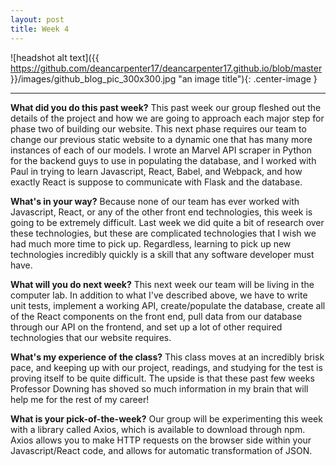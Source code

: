 ```yaml
---
layout: post
title: Week 4
---
```


![headshot alt text]({{ https://github.com/deancarpenter17/deancarpenter17.github.io/blob/master }}/images/github_blog_pic_300x300.jpg "an image title"){: .center-image }

***
 
 
**What did you do this past week?** This past week our group fleshed out the details of the project and how we are going to approach each major step for phase two of building our website. This next phase requires our team to change our previous static website to a dynamic one that has many more instances of each of our models. I wrote an Marvel API scraper in Python for the backend guys to use in populating the database, and I worked with Paul in trying to learn Javascript, React, Babel, and Webpack, and how exactly React is suppose to communicate with Flask and the database. 
 
 **What's in your way?** Because none of our team has ever worked with Javascript, React, or any of the other front end technologies, this week is going to be extremely difficult. Last week we did quite a bit of research over these technologies, but these are complicated technologies that I wish we had much more time to pick up. Regardless, learning to pick up new technologies incredibly quickly is a skill that any software developer must have.

**What will you do next week?** This next week our team will be living in the computer lab. In addition to what I've described above, we have to write unit tests, implement a working API, create/populate the database, create all of the React components on the front end, pull data from our database through our API on the frontend, and set up a lot of other required technologies that our website requires.

**What's my experience of the class?** This class moves at an incredibly brisk pace, and keeping up with our project, readings, and studying for the test is proving itself to be quite difficult. The upside is that these past few weeks Professor Downing has shoved so much information in my brain that will help me for the rest of my career!

**What is your pick-of-the-week?** Our group will be experimenting this week with a library called Axios, which is available to download through npm. Axios allows you to make HTTP requests on the browser side within your Javascript/React code, and allows for automatic transformation of JSON.
